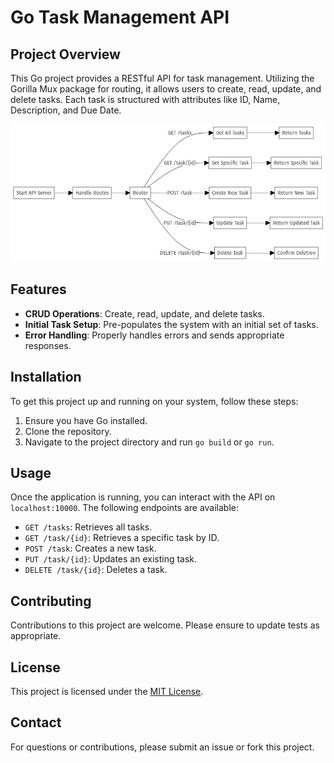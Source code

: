 # Go Task Management API

## Project Overview
This Go project provides a RESTful API for task management. Utilizing the Gorilla Mux package for routing, it allows users to create, read, update, and delete tasks. Each task is structured with attributes like ID, Name, Description, and Due Date.

![Go-Image](./Images/Go-API-Server-Image.jpg)

## Features
- **CRUD Operations**: Create, read, update, and delete tasks.
- **Initial Task Setup**: Pre-populates the system with an initial set of tasks.
- **Error Handling**: Properly handles errors and sends appropriate responses.

## Installation
To get this project up and running on your system, follow these steps:
1. Ensure you have Go installed.
2. Clone the repository.
3. Navigate to the project directory and run `go build` or `go run`.

## Usage
Once the application is running, you can interact with the API on `localhost:10000`. The following endpoints are available:
- `GET /tasks`: Retrieves all tasks.
- `GET /task/{id}`: Retrieves a specific task by ID.
- `POST /task`: Creates a new task.
- `PUT /task/{id}`: Updates an existing task.
- `DELETE /task/{id}`: Deletes a task.

## Contributing
Contributions to this project are welcome. Please ensure to update tests as appropriate.

## License
This project is licensed under the [MIT License](LICENSE).

## Contact
For questions or contributions, please submit an issue or fork this project.

